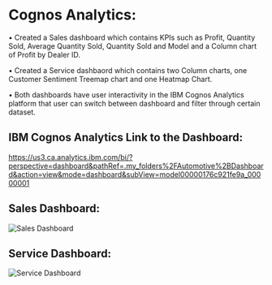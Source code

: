 # Cognos Analytics: 

•	Created a Sales dashboard which contains KPIs such as Profit, Quantity Sold, Average Quantity Sold, Quantity Sold and Model and a Column chart of Profit by Dealer ID.

•	Created a Service dashbaord which contains two Column charts, one Customer Sentiment Treemap chart and one Heatmap Chart.

•	Both dashboards have user interactivity in the IBM Cognos Analytics platform that user can switch between dashboard and filter through certain dataset.

## IBM Cognos Analytics Link to the Dashboard:

https://us3.ca.analytics.ibm.com/bi/?perspective=dashboard&pathRef=.my_folders%2FAutomotive%2BDashboard&action=view&mode=dashboard&subView=model00000176c921fe9a_00000001

## Sales Dashboard:

![Sales Dashboard](https://user-images.githubusercontent.com/55895245/103492724-d1166280-4dfa-11eb-9f9f-3e9cb15855eb.png)

## Service Dashboard: 

![Service Dashboard](https://user-images.githubusercontent.com/55895245/103492726-d1166280-4dfa-11eb-802b-c3631f80d6df.png)
